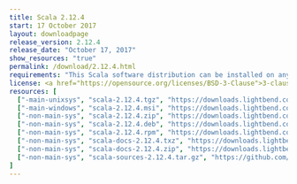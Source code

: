```yaml
---
title: Scala 2.12.4
start: 17 October 2017
layout: downloadpage
release_version: 2.12.4
release_date: "October 17, 2017"
show_resources: "true"
permalink: /download/2.12.4.html
requirements: "This Scala software distribution can be installed on any Unix-like or Windows system. It requires Java 8 or later, available <a href='https://www.java.com/'>here</a>."
license: <a href="https://opensource.org/licenses/BSD-3-Clause">3-clause BSD license</a>
resources: [
  ["-main-unixsys", "scala-2.12.4.tgz", "https://downloads.lightbend.com/scala/2.12.4/scala-2.12.4.tgz", "Mac OS X, Unix, Cygwin", "18.83M"],
  ["-main-windows", "scala-2.12.4.msi", "https://downloads.lightbend.com/scala/2.12.4/scala-2.12.4.msi", "Windows (msi installer)", "126.38M"],
  ["-non-main-sys", "scala-2.12.4.zip", "https://downloads.lightbend.com/scala/2.12.4/scala-2.12.4.zip", "Windows", "18.87M"],
  ["-non-main-sys", "scala-2.12.4.deb", "https://downloads.lightbend.com/scala/2.12.4/scala-2.12.4.deb", "Debian", "145.23M"],
  ["-non-main-sys", "scala-2.12.4.rpm", "https://downloads.lightbend.com/scala/2.12.4/scala-2.12.4.rpm", "RPM package", "125.81M"],
  ["-non-main-sys", "scala-docs-2.12.4.txz", "https://downloads.lightbend.com/scala/2.12.4/scala-docs-2.12.4.txz", "API docs", "56.52M"],
  ["-non-main-sys", "scala-docs-2.12.4.zip", "https://downloads.lightbend.com/scala/2.12.4/scala-docs-2.12.4.zip", "API docs", "109.65M"],
  ["-non-main-sys", "scala-sources-2.12.4.tar.gz", "https://github.com/scala/scala/archive/v2.12.4.tar.gz", "Sources", ""]
]
---
```

